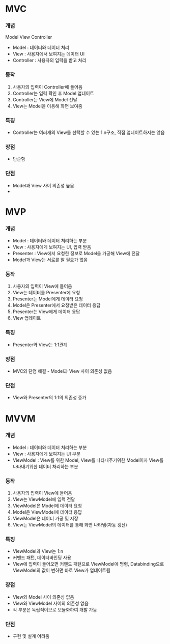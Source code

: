 # MVC

### 개념

Model View Controller

- Model : 데이터와 데이터 처리
- View : 사용자에서 보여지는 데이터 UI
- Controller : 사용자의 입력을 받고 처리

### 동작

1. 사용자의 입력이 Controller에 들어옴
2. Controller는 입력 확인 후 Model 업데이트
3. Controller는 View에 Model 전달
4. View는 Model을 이용해 화면 보여줌

### 특징

- Controller는 여러개의 View를 선택할 수 있는 1:n구조, 직접 업데이트하지는 않음

### 장점

- 단순함

### 단점

- Model과 View 사이 의존성 높음
- 



# MVP

### 개념

- Model : 데이터와 데이터 처리하는 부분
- View : 사용자에게 보여지는 UI, 입력 받음
- Presenter : View에서 요청한 정보로 Model을 가공해 View에 전달
- Model과 View는 서로를 알 필요가 없음

### 동작

1. 사용자의 입력이 View에 들어옴
2. View는 데이터를 Presenter에 요청
3. Presenter는 Model에게 데이터 요청
4. Model은 Presenter에서 요청받은 데이터 응답
5. Presenter는 View에게 데이터 응답
6. View 업데이트

### 특징

- Presenter와 View는 1:1관계

### 장점

- MVC의 단점 해결 - Model과 View 사이 의존성 없음

### 단점

- View와 Presenter의 1:1의 의존성 증가



# MVVM

### 개념

- Model : 데이터와 데이터 처리하는 부분
- View : 사용자에게 보여지는 UI 부분
- ViewModel : View를 위한 Model, View를 나타내주기위한 Model이자 View를 나타내기위한 데이터 처리하는 부분

### 동작

1. 사용자의 입력이 View에 들어옴
2. View는 ViewModel에 입력 전달
3. ViewModel은 Model에 데이터 요청
4. Model은 ViewModel에 데이터 응답
5. ViewModel은 데이터 가공 및 저장
6. View는 ViewModel의 데이터를 통해 화면 나타냄(자동 갱신)

### 특징

- ViewModel과 View는 1:n
- 커맨드 패턴, 데이터바인딩 사용
- View에 입력이 들어오면 커맨드 패턴으로 ViewModel에 명령, Databinding으로 ViewModel의 값이 변하면 바로 View가 업데이트됨

### 장점

- View와 Model 사이 의존성 없음
- View와 ViewModel 사이의 의존성 없음
- 각 부분은 독립적이므로 모듈화하여 개발 가능

### 단점

- 구현 및 설계 어려움